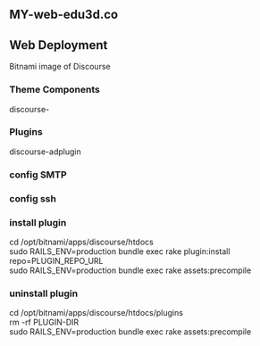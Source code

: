 ## MY-web-edu3d.co

## Web Deployment
Bitnami image of Discourse


### Theme Components
discourse-

### Plugins
discourse-adplugin



### config SMTP

### config ssh

### install plugin
cd /opt/bitnami/apps/discourse/htdocs <br>
sudo RAILS_ENV=production bundle exec rake plugin:install repo=PLUGIN_REPO_URL <br>
sudo RAILS_ENV=production bundle exec rake assets:precompile <br>


### uninstall plugin
cd /opt/bitnami/apps/discourse/htdocs/plugins <br>
rm -rf PLUGIN-DIR <br>
sudo RAILS_ENV=production bundle exec rake assets:precompile <br>
